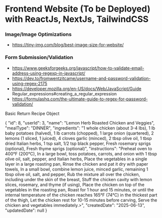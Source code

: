 # Frontend Website (To be Deployed) with ReactJs, NextJs, TailwindCSS

### Image/Image Optimizations 
- https://tiny-img.com/blog/best-image-size-for-website/

### Form Submission/Validation
- https://www.geeksforgeeks.org/javascript/how-to-validate-email-address-using-regexp-in-javascript/
- https://dev.to/fromwentzitcame/username-and-password-validation-using-regex-2175
- https://developer.mozilla.org/en-US/docs/Web/JavaScript/Guide Regular_expressions#creating_a_regular_expression
- https://formulashq.com/the-ultimate-guide-to-regex-for-password-validation/

Basic Return Recipe Object

{
    "id": 8,
    "userId": 3,
    "name": "Lemon Herb Roasted Chicken and Veggies",
    "mealType": "DINNER",
    "ingredients": "1 whole chicken (about 3-4 lbs), 1 lb baby potatoes (halved), 1 lb carrots (chopped), 1 large onion (quartered), 2 lemons (1 sliced, 1 juiced), 4 cloves garlic (minced), 2 tbsp olive oil, 1 tbsp dried Italian herbs, 1 tsp salt, 1/2 tsp black pepper, Fresh rosemary sprigs (optional), Fresh thyme sprigs (optional)",
    "instructions": "Preheat oven to 400°F (200°C), In a large bowl, toss potatoes, carrots, and onion with 1 tbsp olive oil, salt, pepper, and Italian herbs, Place the vegetables in a single layer in a large roasting pan, Rinse the chicken and pat it dry with paper towels, In a small bowl, combine lemon juice, minced garlic, remaining 1 tbsp olive oil, salt, and pepper, Rub the mixture all over the chicken, including under the skin of the breast, Stuff the chicken cavity with lemon slices, rosemary, and thyme (if using), Place the chicken on top of the vegetables in the roasting pan, Roast for 1 hour and 15 minutes, or until the internal temperature of the chicken reaches 165°F (74°C) in the thickest part of the thigh, Let the chicken rest for 10-15 minutes before carving, Serve the chicken and vegetables immediately.>",
    "createdDate": "2025-06-13",
    "updatedDate": null
}
